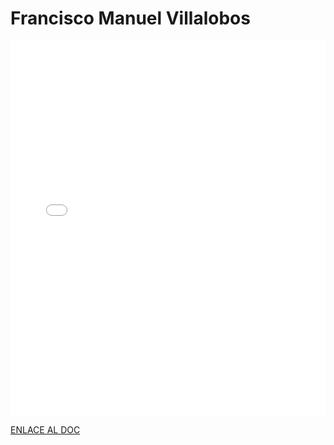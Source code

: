 # Francisco Manuel Villalobos

<MDXLayout>
  <embed src="/assets/files/Francisco%20Manuel%20Villalobos%20Paez-11a46e922d8ae2db98122d6c6aa7647b.pdf" type="application/pdf" width="100%" height="600px" />
</MDXLayout>

[ENLACE AL DOC](../../../static/PDFs/Commitment/Francisco%20Manuel%20Villalobos%20Paez.pdf)